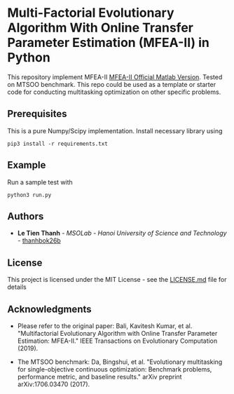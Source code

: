 # Multi-Factorial Evolutionary Algorithm With Online Transfer Parameter Estimation (MFEA-II) in Python

This repository implement MFEA-II [MFEA-II Official Matlab Version](http://www.bdsc.site/websites/MTO/MFEA2.zip). Tested on MTSOO benchmark. This repo could be used as a template or starter code for conducting multitasking optimization on other specific problems.

## Prerequisites

This is a pure Numpy/Scipy implementation. Install necessary library using

```
pip3 install -r requirements.txt
```

## Example

Run a sample test with
```
python3 run.py
```

## Authors

* **Le Tien Thanh** - *MSOLab - Hanoi University of Science and Technology* - [thanhbok26b](https://github.com/thanhbok26b)

## License

This project is licensed under the MIT License - see the [LICENSE.md](LICENSE.md) file for details

## Acknowledgments

* Please refer to the original paper: Bali, Kavitesh Kumar, et al. "Multifactorial Evolutionary Algorithm with Online Transfer Parameter Estimation: MFEA-II." IEEE Transactions on Evolutionary Computation (2019).

* The MTSOO benchmark: Da, Bingshui, et al. "Evolutionary multitasking for single-objective continuous optimization: Benchmark problems, performance metric, and baseline results." arXiv preprint arXiv:1706.03470 (2017).